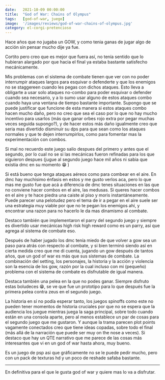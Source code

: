 ```yaml
---
date:   2021-10-09 00:00:00
title:  "God of War: Chains of Olympus"
tags:   [god-of-war, juego]
image:  '/images/reviews/god-of-war-chains-of-olympus.jpg'
category: el-corgi-pretencioso
---
```

Hace años que no jugaba un GOW, y como tenia ganas de jugar algo de acción sin pensar mucho dije ya fue.
 
Cortito pero creo que es mejor que fuera así, no tenía sentido que lo hubieran alargado por que hacia el final ya estaba bastante satisfecho mecánicamente.
 
Mis problemas con el sistema de combate tienen que ver con no poder interrumpir ataques largos para esquivar o defenderte y que los enemigos no se staggereen cuando les pegas con dichos ataques. Esto lleva a obligarte a usar solo ataques no-combo para poder esquivar o defender cuando sea necesario, y a lo sumo usar alguno de estos ataques combo cuando haya una ventana de tiempo bastante importante. Supongo que se puede justificar que funcione de esta manera si estos ataques combo hacen mucho daño, pero no creo que sea el caso por lo que no hay mucho incentivo para usarlos (más que ganar orbes rojo extra por pegar muchas veces seguida supongo?), y de hacer estos más daño igualmente creo que seria mas divertido disminuir su dps para que sean como los ataques normales y que te dejen interrumpirlos, como para fomentar mas la experimentación con combos.
 
Si mal no recuerdo este juego salio despues del primero y antes que el segundo, por lo cual no se si las mecánicas fueron refinadas para los que siguieron despues (jugue al segundo juego hace mil años ni sabia que existia dmc en su momento :grin: )
 
Si está bueno que tenga ataques aéreos como para combear en el aire. En dmc hay muchísimo énfasis en estos y me gusto verlos aca, pero lo que mas me gusto fue que acá a diferencia de dmc tenes situaciones en las que no conviene hacer combos en el aire, las medusas. Si queres hacer combos en el aire y te hace piedra una caiste al piso y moris instantáneamente. Puede parecer una pelotudez pero el tema de ir a pegar en el aire suele ser una estrategia muy viable por que no te pegan los enemigos ahí, y encontrar una razon para no hacerlo le da mas dinamismo al combate.
 
Destaco también que implementaron el parry del segundo juego y siempre es divertido usar mecánicas high risk high reward como es un parry, así que agrega al sistema de combate eso.
 
Después de haber jugado los dmc tenía miedo de que volver a gow sea un paso para atrás con respecto al combate, y si bien terminó siendo así en cierta medida creo que me di cuenta, jugando un gow después de tantos años, que un god of war es más que sus sistemas de combate. La combinación del setting, los personajes, la historia y la acción y violencia son la esencia de los gow, razón por la cual incluso con mi (pequeño) problema con el sistema de combate es disfrutable de igual manera.
 
Destaca también una pelea en la que no podes ganar. Siempre disfruto estas boludeces :grin:, se ve que fue un prototipo para lo que después fue la primera pelea contra zeus en el segundo juego.
 
La historia en sí no podía esperar tanto, los juegos spinoffs como este no pueden tener momentos de historia cruciales por que no se espera que la audiencia los juegue mientras juega la saga principal, sobre todo cuando están en una consola aparte, pero al menos establece un par de cosas para el segundo juego que me gustaron. Y aunque la trama parecen plot points vagamente conectados creo que tiene ideas copadas, sobre todo el final (más allá de la narración que puede ser muy on the nose a veces). Si destaco que hay un QTE narrativo que me parece de las cosas más interesantes que vi en un god of war hasta ahora, muy bueno.
 
Es un juego de psp asi que gráficamente no se le puede pedir mucho, pero con un pack de texturas hd y un poco de reshade safaba bastante. 
 
<hr> 

En definitiva para el que le gusta god of war y quiere mas lo va a disfrutar.
